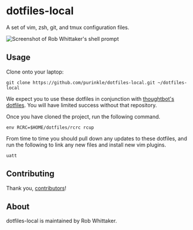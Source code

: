 # dotfiles-local

A set of vim, zsh, git, and tmux configuration files.

![Screenshot of Rob Whittaker's shell prompt][]

## Usage

Clone onto your laptop:

```shell
git clone https://github.com/purinkle/dotfiles-local.git ~/dotfiles-local
```

We expect you to use these dotfiles in conjunction with [thoughtbot's
dotfiles][]. You will have limited success without that repository.

Once you have cloned the project, run the following command.

```shell
env RCRC=$HOME/dotfiles/rcrc rcup
```

From time to time you should pull down any updates to these dotfiles, and run
the following to link any new files and install new vim plugins.

```shell
uatt
```

## Contributing

Thank you, [contributors][]!

## About

dotfiles-local is maintained by Rob Whittaker.

[contributors]: https://github.com/purinkle/dotfiles-local/graphs/contributors
[screenshot of rob whittaker's shell prompt]: https://i.imgur.com/4Jomtn5.png
[thoughtbot's dotfiles]: https://github.com/thoughtbot/dotfiles
